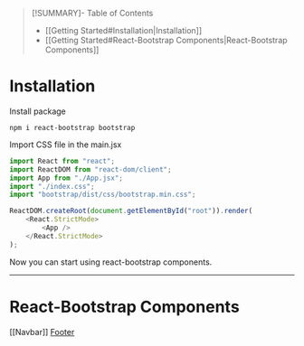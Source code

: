 >[!SUMMARY]- Table of Contents
>- [[Getting Started#Installation|Installation]]
>- [[Getting Started#React-Bootstrap Components|React-Bootstrap Components]]
# Installation

Install package

```console
npm i react-bootstrap bootstrap
```

Import CSS file in the main.jsx

```javascript
import React from "react";
import ReactDOM from "react-dom/client";
import App from "./App.jsx";
import "./index.css";
import "bootstrap/dist/css/bootstrap.min.css";

ReactDOM.createRoot(document.getElementById("root")).render(
    <React.StrictMode>
        <App />
    </React.StrictMode>
);
```

Now you can start using react-bootstrap components.

---
# React-Bootstrap Components
[[Navbar]]
[Footer](./Footer)
